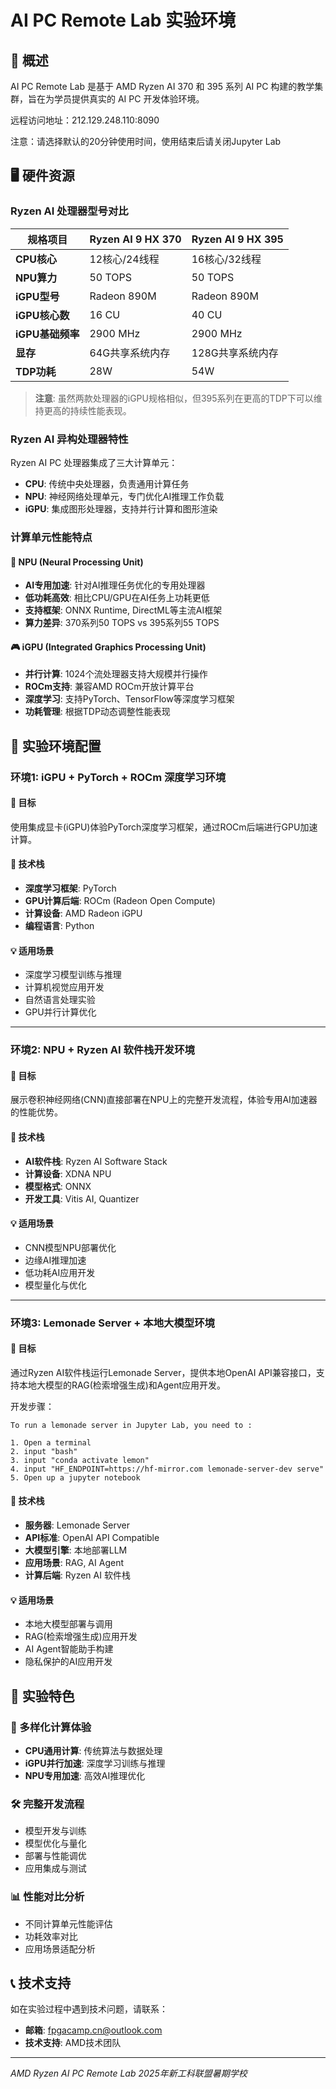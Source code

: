 # AI PC Remote Lab 实验环境

## 📖 概述

AI PC Remote Lab 是基于 AMD Ryzen AI 370 和 395 系列 AI PC 构建的教学集群，旨在为学员提供真实的 AI PC 开发体验环境。

远程访问地址：212.129.248.110:8090

注意：请选择默认的20分钟使用时间，使用结束后请关闭Jupyter Lab

## 🖥️ 硬件资源

### Ryzen AI 处理器型号对比

| 规格项目               | Ryzen AI 9 HX 370 | Ryzen AI 9 HX 395 |
| ---------------------- | ----------------- | ----------------- |
| **CPU核心**      | 12核心/24线程     | 16核心/32线程     |
| **NPU算力**      | 50 TOPS           | 50 TOPS           |
| **iGPU型号**     | Radeon 890M       | Radeon 890M       |
| **iGPU核心数**   | 16 CU             | 40 CU             |
| **iGPU基础频率** | 2900 MHz          | 2900 MHz          |
| **显存**         | 64G共享系统内存   | 128G共享系统内存  |
| **TDP功耗**      | 28W               | 54W               |

> **注意**: 虽然两款处理器的iGPU规格相似，但395系列在更高的TDP下可以维持更高的持续性能表现。

### Ryzen AI 异构处理器特性

Ryzen AI PC 处理器集成了三大计算单元：

- **CPU**: 传统中央处理器，负责通用计算任务
- **NPU**: 神经网络处理单元，专门优化AI推理工作负载
- **iGPU**: 集成图形处理器，支持并行计算和图形渲染

### 计算单元性能特点

#### 🧠 NPU (Neural Processing Unit)

- **AI专用加速**: 针对AI推理任务优化的专用处理器
- **低功耗高效**: 相比CPU/GPU在AI任务上功耗更低
- **支持框架**: ONNX Runtime, DirectML等主流AI框架
- **算力差异**: 370系列50 TOPS vs 395系列55 TOPS

#### 🎮 iGPU (Integrated Graphics Processing Unit)

- **并行计算**: 1024个流处理器支持大规模并行操作
- **ROCm支持**: 兼容AMD ROCm开放计算平台
- **深度学习**: 支持PyTorch、TensorFlow等深度学习框架
- **功耗管理**: 根据TDP动态调整性能表现

## 🧪 实验环境配置

### 环境1: iGPU + PyTorch + ROCm 深度学习环境

#### 🎯 目标

使用集成显卡(iGPU)体验PyTorch深度学习框架，通过ROCm后端进行GPU加速计算。

#### 🔧 技术栈

- **深度学习框架**: PyTorch
- **GPU计算后端**: ROCm (Radeon Open Compute)
- **计算设备**: AMD Radeon iGPU
- **编程语言**: Python

#### 💡 适用场景

- 深度学习模型训练与推理
- 计算机视觉应用开发
- 自然语言处理实验
- GPU并行计算优化

---

### 环境2: NPU + Ryzen AI 软件栈开发环境

#### 🎯 目标

展示卷积神经网络(CNN)直接部署在NPU上的完整开发流程，体验专用AI加速器的性能优势。

#### 🔧 技术栈

- **AI软件栈**: Ryzen AI Software Stack
- **计算设备**: XDNA NPU
- **模型格式**: ONNX
- **开发工具**: Vitis AI, Quantizer

#### 💡 适用场景

- CNN模型NPU部署优化
- 边缘AI推理加速
- 低功耗AI应用开发
- 模型量化与优化

---

### 环境3: Lemonade Server + 本地大模型环境

#### 🎯 目标

通过Ryzen AI软件栈运行Lemonade Server，提供本地OpenAI API兼容接口，支持本地大模型的RAG(检索增强生成)和Agent应用开发。

开发步骤：

```
To run a lemonade server in Jupyter Lab, you need to :

1. Open a terminal
2. input "bash"
3. input "conda activate lemon"
4. input "HF_ENDPOINT=https://hf-mirror.com lemonade-server-dev serve"
5. Open up a jupyter notebook
```

#### 🔧 技术栈

- **服务器**: Lemonade Server
- **API标准**: OpenAI API Compatible
- **大模型引擎**: 本地部署LLM
- **应用场景**: RAG, AI Agent
- **计算后端**: Ryzen AI 软件栈

#### 💡 适用场景

- 本地大模型部署与调用
- RAG(检索增强生成)应用开发
- AI Agent智能助手构建
- 隐私保护的AI应用开发

## 🚀 实验特色

### 🔬 多样化计算体验

- **CPU通用计算**: 传统算法与数据处理
- **iGPU并行加速**: 深度学习训练与推理
- **NPU专用加速**: 高效AI推理优化

### 🛠️ 完整开发流程

- 模型开发与训练
- 模型优化与量化
- 部署与性能调优
- 应用集成与测试

### 📊 性能对比分析

- 不同计算单元性能评估
- 功耗效率对比
- 应用场景适配分析

## 📞 技术支持

如在实验过程中遇到技术问题，请联系：

- **邮箱**: fpgacamp.cn@outlook.com
- **技术支持**: AMD技术团队

---

*AMD Ryzen AI PC Remote Lab*
*2025年新工科联盟暑期学校*
